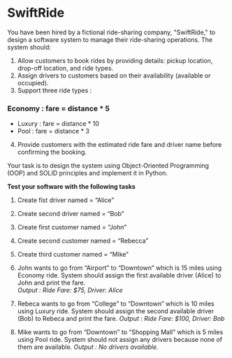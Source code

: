 # SwiftRide
You have been hired by a fictional ride-sharing company, "SwiftRide," to design a software system to manage their ride-sharing operations. The system should:

1. Allow customers to book rides by providing details: pickup location, drop-off location, and ride types.
2. Assign drivers to customers based on their availability (available or occupied).
3. Support three ride types :
### Economy : fare = distance *  5
- Luxury : fare = distance * 10
- Pool : fare = distance * 3
4. Provide customers with the estimated ride fare and driver name before confirming the booking.

Your task is to design the system using Object-Oriented Programming (OOP) and SOLID principles and implement it in Python.

**Test your software with the following tasks**

1. Create fist driver named = “Alice”
2. Create second driver named = “Bob”
 

3. Create first customer named = “John”
4. Create second customer named = “Rebecca”
5. Create third customer named = “Mike”
 

6. John wants to go from “Airport” to “Downtown” which is 15 miles using Economy ride.  System should assign the first available driver (Alice) to John and print the fare.  
*Output : Ride Fare: $75, Driver: Alice*

 

7. Rebeca wants to go from “College” to “Downtown” which is 10 miles using Luxury ride. System should assign the second available driver (Bob) to Rebeca and print the fare.
*Output : Ride Fare: $100, Driver: Bob*  

 

8. Mike wants to go from “Downtown” to “Shopping Mall” which is 5 miles using Pool ride. System should not assign any drivers because none of them are available.
*Output : No drivers available.*
